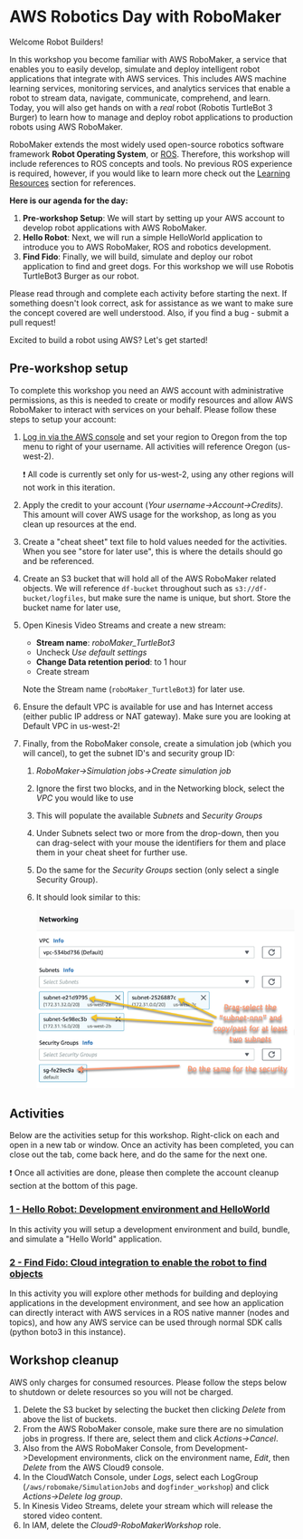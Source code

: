# AWS Robotics Day with RoboMaker

Welcome Robot Builders! 

In this workshop you become familiar with AWS RoboMaker, a service that enables you to easily develop, simulate and deploy intelligent robot applications that integrate with AWS services. This includes AWS machine learning services, monitoring services, and analytics services that enable a robot to stream data, navigate, communicate, comprehend, and learn. Today, you will also get hands on with a *real* robot (Robotis TurtleBot 3 Burger) to learn how to manage and deploy robot applications to production robots using AWS RoboMaker.

RoboMaker extends the most widely used open-source robotics software framework **Robot Operating System**, or [ROS](http://www.ros.org/). Therefore, this workshop will include references to ROS concepts and tools. No previous ROS experience is required, however, if you would like to learn more check out the [Learning Resources](learning_resources.md) section for references.

**Here is our agenda for the day:**

1. **Pre-workshop Setup**: We will start by setting up your AWS account to develop robot applications with AWS RoboMaker. 
2. **Hello Robot**: Next, we will run a simple HelloWorld application to introduce you to AWS RoboMaker, ROS and robotics development. 
3. **Find Fido**: Finally, we will build, simulate and deploy our robot application to find and greet dogs. For this workshop we will use Robotis TurtleBot3 Burger as our robot. 

Please read through and complete each activity before starting the next. If something doesn't look correct, ask for assistance as we want to make sure the concept covered are well understood. Also, if you find a bug - submit a pull request!

Excited to build a robot using AWS? Let's get started!

## Pre-workshop setup

To complete this workshop you need an AWS account with administrative permissions, as this is needed to create or modify resources and allow AWS RoboMaker to interact with services on your behalf. Please follow these steps to setup your account:

1. [Log in via the AWS console](https://console.aws.amazon.com/) and set your region to Oregon from the top menu to right of your username. All activities will reference Oregon (us-west-2). 

   :exclamation: All code is currently set only for us-west-2, using any other regions will not work in this iteration.

2. Apply the credit to your account (*Your username->Account->Credits)*. This amount will cover AWS usage for the workshop, as long as you clean up resources at the end.

3. Create a "cheat sheet" text file to hold values needed for the activities. When you see "store for later use", this is where the details should go and be referenced.

4. Create an S3 bucket that will hold all of the AWS RoboMaker related objects. We will reference `df-bucket` throughout such as `s3://df-bucket/logfiles`, but make sure the name is unique, but short. Store the bucket name for later use,

5. Open Kinesis Video Streams and create a new stream:

   * **Stream name**: *roboMaker_TurtleBot3*
   * Uncheck *Use default settings*
   * **Change Data retention period**: to 1 hour
   * Create stream

   Note the Stream name (`roboMaker_TurtleBot3`) for later use.

6. Ensure the default VPC is available for use and has Internet access (either public IP address or NAT gateway). Make sure you are looking at Default VPC in us-west-2!

7. Finally, from the RoboMaker console, create a simulation job (which you will cancel), to get the subnet ID's and security group ID:

   1. *RoboMaker->Simulation jobs->Create simulation job*

   2. Ignore the first two blocks, and in the Networking block, select the *VPC* you would like to use

   3. This will populate the available *Subnets* and *Security Groups*

   4. Under Subnets select two or more from the drop-down, then you can drag-select with your mouse the identifiers for them and place them in your cheat sheet for further use.

   5. Do the same for the *Security Groups* section (only select a single Security Group).

   6. It should look similar to this:

      ![1_select_subnets](img/1_select_subnets.png)

## Activities

Below are the activities setup for this workshop. Right-click on each and open in a new tab or window. Once an activity has been completed, you can close out the tab, come back here, and do the same for the next one.

:exclamation: Once all activities are done, please then complete the account cleanup section at the bottom of this page.

### [1 - Hello Robot: Development environment and HelloWorld](./1_dev_hello.md)

In this activity you will setup a development environment and build, bundle, and simulate a "Hello World" application.

### [2 - Find Fido: Cloud integration to enable the robot to find objects](./2_dog_finder.md) 

In this activity you will explore other methods for building and deploying applications in the development environment, and see how an application can directly interact with AWS services in a ROS native manner (nodes and topics), and how any AWS service can be used through normal SDK calls (python boto3 in this instance).

## Workshop cleanup

AWS only charges for consumed resources. Please follow the steps below to shutdown or delete resources so you will not be charged.

1. Delete the S3 bucket by selecting the bucket then clicking *Delete* from above the list of buckets.
2. From the AWS RoboMaker console, make sure there are no simulation jobs in progress. If there are, select them and click *Actions->Cancel*.
3. Also from the AWS RoboMaker Console, from Development->Development environments, click on the environment name, *Edit*, then *Delete* from the AWS Cloud9 console.
4. In the CloudWatch Console, under *Logs*, select each LogGroup (`/aws/robomake/SimulationJobs` and `dogfinder_workshop`) and click *Actions->Delete log group*.
5. In Kinesis Video Streams, delete your stream which will release the stored video content.
6. In IAM, delete the *Cloud9-RoboMakerWorkshop* role.